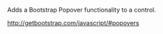 Adds a Bootstrap Popover functionality to a control.

<http://getbootstrap.com/javascript/#popovers>